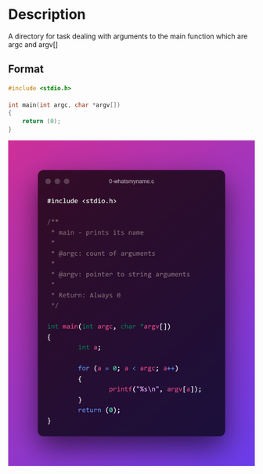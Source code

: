 # Description

A directory for task dealing with arguments to the main function which are argc and argv[]

## Format

```c
#include <stdio.h>

int main(int argc, char *argv[])
{
	return (0);
}
```
![0-whatsmyname.c](0-whatsmyname.c.png)
